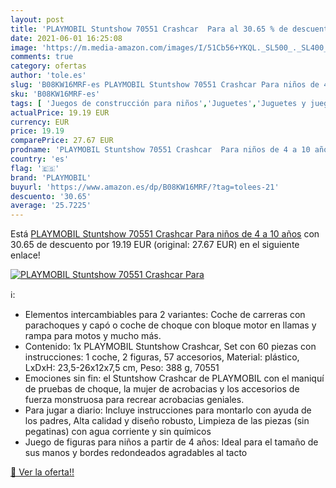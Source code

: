 ```yaml
---
layout: post
title: 'PLAYMOBIL Stuntshow 70551 Crashcar  Para al 30.65 % de descuento'
date: 2021-06-01 16:25:08
image: 'https://m.media-amazon.com/images/I/51Cb56+YKQL._SL500_._SL400_.jpg'
comments: true
category: ofertas
author: 'tole.es'
slug: 'B08KW16MRF-es PLAYMOBIL Stuntshow 70551 Crashcar Para niños de 4 a 10 años'
sku: 'B08KW16MRF-es'
tags: [ 'Juegos de construcción para niños','Juguetes','Juguetes y juegos','playmobil', ]
actualPrice: 19.19 EUR
currency: EUR
price: 19.19
comparePrice: 27.67 EUR
prodname: 'PLAYMOBIL Stuntshow 70551 Crashcar  Para niños de 4 a 10 años'
country: 'es'
flag: '🇪🇸'
brand: 'PLAYMOBIL'
buyurl: 'https://www.amazon.es/dp/B08KW16MRF/?tag=tolees-21'
descuento: '30.65'
average: '25.7225'
---
```


Está [PLAYMOBIL Stuntshow 70551 Crashcar  Para niños de 4 a 10 años](https://www.amazon.es/dp/B08KW16MRF/?tag=tolees-21) con 30.65 de descuento por 19.19 EUR (original: 27.67 EUR) en el siguiente enlace!

[![PLAYMOBIL Stuntshow 70551 Crashcar  Para](https://m.media-amazon.com/images/I/51Cb56+YKQL._SL500_._SL400_.jpg)](https://www.amazon.es/dp/B08KW16MRF/?tag=tolees-21)

ℹ️:

- Elementos intercambiables para 2 variantes: Coche de carreras con parachoques y capó o coche de choque con bloque motor en llamas y rampa para motos y mucho más.
- Contenido: 1x PLAYMOBIL Stuntshow Crashcar, Set con 60 piezas con instrucciones: 1 coche, 2 figuras, 57 accesorios, Material: plástico, LxDxH: 23,5-26x12x7,5 cm, Peso: 388 g, 70551
- Emociones sin fin: el Stuntshow Crashcar de PLAYMOBIL con el maniquí de pruebas de choque, la mujer de acrobacias y los accesorios de fuerza monstruosa para recrear acrobacias geniales.
- Para jugar a diario: Incluye instrucciones para montarlo con ayuda de los padres, Alta calidad y diseño robusto, Limpieza de las piezas (sin pegatinas) con agua corriente y sin químicos
- Juego de figuras para niños a partir de 4 años: Ideal para el tamaño de sus manos y bordes redondeados agradables al tacto

[🛒 Ver la oferta!!](https://www.amazon.es/dp/B08KW16MRF/?tag=tolees-21)
